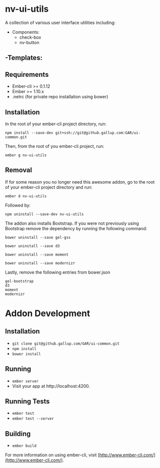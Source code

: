 # nv-ui-utils

A collection of various user interface utilities including:

- Components:
  - check-box
  - nv-button

-Templates:
  - 

## Requirements

- Ember-cli >= 0.1.12
- Ember >= 1.10.x
- .netrc (for private repo installation using bower)

## Installation

In the root of your ember-cli project directory, run:

```
npm install --save-dev git+ssh://git@github.gallup.com:GAR/ui-common.git
```

Then, from the root of you ember-cli project, run:

```
ember g nv-ui-utils
```

## Removal

If for some reason you no longer need this awesome addon, go to the root of
your ember-cli project directory and run:

```
ember d nv-ui-utils
```

Followed by:

```
npm uninstall --save-dev nv-ui-utils
```

The addon also installs Bootstrap.  If you were not previously using Bootstrap
remove the dependency by running the following command:

```
bower uninstall --save gel-gss
```

```
bower uninstall --save d3
```

```
bower uninstall --save moment
```

```
bower uninstall --save modernizr
```

Lastly, remove the following entries from bower.json

```
gel-bootstrap
d3
moment
modernizr
```

# Addon Development

## Installation

* `git clone git@github.gallup.com/GAR/ui-common.git`
* `npm install`
* `bower install`

## Running

* `ember server`
* Visit your app at http://localhost:4200.

## Running Tests

* `ember test`
* `ember test --server`

## Building

* `ember build`

For more information on using ember-cli, visit [http://www.ember-cli.com/](http://www.ember-cli.com/).